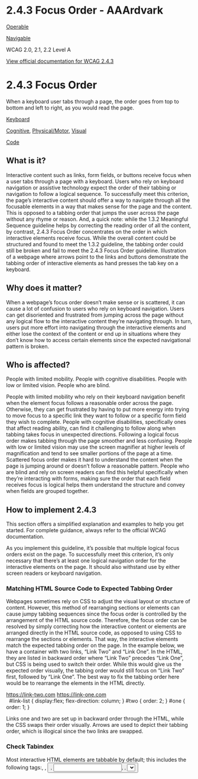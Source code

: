 # 2.4.3 Focus Order - AAArdvark

[Operable](https://aaardvarkaccessibility.com/wcag-principle/operable/)

[Navigable](https://aaardvarkaccessibility.com/wcag-guideline/navigable/)

WCAG 2.0, 2.1, 2.2
Level A

[View official documentation for WCAG 2.4.3](https://www.w3.org/WAI/WCAG22/Understanding/focus-order.html)

# 2.4.3 Focus Order

When a keyboard user tabs through a page, the order goes from top to bottom and left to right, as you would read the page.

[Keyboard](https://aaardvarkaccessibility.com/wcag-theme/keyboard/) 

 

[Cognitive](https://aaardvarkaccessibility.com/wcag-disability/cognitive/), [Physical/Motor](https://aaardvarkaccessibility.com/wcag-disability/physical-motor/), [Visual](https://aaardvarkaccessibility.com/wcag-disability/visual/) 

 

[Code](https://aaardvarkaccessibility.com/wcag-responsibility/code/) 

## What is it?

Interactive content such as links, form fields, or buttons receive focus when a user tabs through a page with a keyboard. Users who rely on keyboard navigation or assistive technology expect the order of their tabbing or navigation to follow a logical sequence.
To successfully meet this criterion, the page’s interactive content should offer a way to navigate through all the focusable elements in a way that makes sense for the page and the content. This is opposed to a tabbing order that jumps the user across the page without any rhyme or reason.
And, a quick note: while the 1.3.2 Meaningful Sequence guideline helps by correcting the reading order of all the content, by contrast, 2.4.3 Focus Order concentrates on the order in which interactive elements receive focus. While the overall content could be structured and found to meet the 1.3.2 guideline, the tabbing order could still be broken and fail to meet the 2.4.3 Focus Order guideline.
Illustration of a webpage where arrows point to the links and buttons demonstrate the tabbing order of interactive elements as hand presses the tab key on a keyboard.

## Why does it matter?

When a webpage’s focus order doesn’t make sense or is scattered, it can cause a lot of confusion to users who rely on keyboard navigation. Users can get disoriented and frustrated from jumping across the page without any logical flow to the interactive content they’re navigating through.
In turn, users put more effort into navigating through the interactive elements and either lose the context of the content or end up in situations where they don’t know how to access certain elements since the expected navigational pattern is broken.

## Who is affected?

People with limited mobility. People with cognitive disabilities. People with low or limited vision. People who are blind.

People with limited mobility who rely on their keyboard navigation benefit when the element focus follows a reasonable order across the page. Otherwise, they can get frustrated by having to put more energy into trying to move focus to a specific link they want to follow or a specific form field they wish to complete.
People with cognitive disabilities, specifically ones that affect reading ability, can find it challenging to follow along when tabbing takes focus in unexpected directions. Following a logical focus order makes tabbing through the page smoother and less confusing.
People with low or limited vision may use the screen magnifier at higher levels of magnification and tend to see smaller portions of the page at a time. Scattered focus order makes it hard to understand the content when the page is jumping around or doesn’t follow a reasonable pattern.
People who are blind and rely on screen readers can find this helpful specifically when they’re interacting with forms, making sure the order that each field receives focus is logical helps them understand the structure and convey when fields are grouped together.

## How to implement 2.4.3

This section offers a simplified explanation and examples to help you get started. For complete guidance, always refer to the official WCAG documentation.

As you implement this guideline, it’s possible that multiple logical focus orders exist on the page. To successfully meet this criterion, it’s only necessary that there’s at least one logical navigation order for the interactive elements on the page. It should also withstand use by either screen readers or keyboard navigation.
### Matching HTML Source Code to Expected Tabbing Order

Webpages sometimes rely on CSS to adjust the visual layout or structure of content. However, this method of rearranging sections or elements can cause jumpy tabbing sequences since the focus order is controlled by the arrangement of the HTML source code.
Therefore, the focus order can be resolved by simply correcting how the interactive content or elements are arranged directly in the HTML source code, as opposed to using CSS to rearrange the sections or elements. That way, the interactive elements match the expected tabbing order on the page.
In the example below, we have a container with two links, “Link Two” and “Link One”. In the HTML, they are listed in backward order where “Link Two” precedes “Link One”, but CSS is being used to switch their order. While this would give us the expected order visually, the tabbing order would still focus on “Link Two” first, followed by “Link One”. The best way to fix the tabbing order here would be to rearrange the <a> elements in the HTML directly.
<div id="link-list">
    <a id="two" href="<a href="https://link-one.com">https://link-two.com</a>
    <a id="one" href="<a href="https://link-one.com">https://link-one.com</a>
</div>
 
#link-list { display:flex; flex-direction: column; }
#two { order: 2; }
#one { order: 1; }

Links one and two are set up in backward order through the HTML, while the CSS swaps their order visually. Arrows are used to depict their tabbing order, which is illogical since the two links are swapped.
### Check Tabindex

Most interactive HTML elements are tabbable by default; this includes the following tags:<a>, <area>, <button>, <input>, <object>, <select>, and <textarea>. However, there are cases where elements require the use of the tabindex attribute to make them focusable.
This is mainly needed when using custom user interface elements such as custom checkboxes or a custom select menu. The tabindex value, in combination with ARIA, makes these types of elements accessible.
When the tabindex attribute is present on the page; it must be checked closely, especially when using any value other than 0, since this can cause scattered focus order. When tabindex is set to a positive integer, the elements receive focus in ascending order, which can cause issues down the line when the content is edited or shifted around the page.
The best practice is to set the tabindex to 0 only and never use a positive integer. Positive integers interfere with the tab order on the page, but a 0 preserves the expected tab order.
### Interactive Element Order

When reviewing the content, elements such as links and form controls should also be ensured to receive focus in a logical order. Tabbing through interactive elements should follow the content’s natural sequence and not break any relationships they have with each other.
For example, tabbing through a form should not randomly move the user across the fields. Instead, fields should follow a sequential order that makes sense, especially when groups of fields are involved, like collecting an address.
Or, think of a navigation menu where the user tabs through the links. Check that the order makes sense and doesn’t arbitrarily go through submenu items and parent menu items or go to a downright different place on the page.
Online form where the tab order follows a logical sequence. Arrows are used to depict the tabbing order from the “Name” and “Email” fields to the “Submit” button.
### Triggered Dialogs or Popups

Dynamic content such as triggered dialogs and popups are a unique case, where their content’s HTML source code is not embedded on the page during the initial load.
Because of this, some added functionality or scripts need to be in place to handle the focus order and make sure that the HTML source code for these new elements directly follows the button or link that triggered them. That way, the focus order can be retained, and the user’s next tab button press will take them directly to the dialog or popup content.
In summary, the following need to be true when using a dialog or modal:

When a dialog or popup is opened, the focus moves to the modal
While opened, the focus is trapped within the modal, and the user cannot focus on other elements on the page
After a dialog or popup is closed, the focus is returned to the element that triggered the modal to open

## Conclusion

Creating logical focus order on web pages is crucial for users who rely on keyboard navigation. When the focus order aligns with the content's structure, it helps users build a clear mental map of the site and navigate more easily.
Users who rely on assistive technology can become confused and frustrated if the focus jumps around unpredictably. Implementing a logical focus order, whether through matching the HTML source code to the visual layout or using tabindex appropriately, improves the user experience and accessibility for everyone.

## Related Success Criteria

